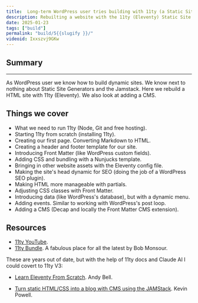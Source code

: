 ```yaml
---
title:  Long-term WordPress user tries building with 11ty (a Static Site Generator)
description: Rebuilting a website with the 11ty (Eleventy) Static Site Generator.
date: 2025-01-23
tags: ["build"]
permalink: "build/5{{slugify }}/"
videoid: Ixxszvj9GKw
---
```


## Summary
-------

As WordPress user we know how to build dynamic sites. We know next to nothing about Static Site Generators and the Jamstack. Here we rebuild a HTML site with 11ty (Eleventy). We also look at adding a CMS.

## Things we cover 



- What we need to run 11ty (Node, Git and free hosting).
- Starting 11ty from scratch (installing 11ty).
- Creating our first page. Converting Markdown to HTML.
- Creating a header and footer template for our site.
- Introducing Front Matter (like WordPress custom fields). 
- Adding CSS and bundling with a Nunjucks template.
- Bringing in other website assets with the Eleventy config file.
- Making the site's head dynamic for SEO (doing the job of a WordPress SEO plugin).
- Making HTML more manageable with partials.
- Adjusting CSS classes with Front Matter.
- Introducing data (like WordPress's database), but with a dynamic menu.
- Adding events. Similar to working with WordPress's post loop.
- Adding a CMS (Decap and locally the Front Matter CMS extension).


Resources
---------

*   [11ty YouTube](https://www.youtube.com/@EleventyVideo/videos).
*   [11ty Bundle](https://11tybundle.dev/). A fabulous place for all the latest by Bob Monsour.

These are years out of date, but with the help of 11ty docs and Claude AI I could covert to 11ty V3:

*   [Learn Eleventy From Scratch](https://learneleventyfromscratch.com/). Andy Bell.
    
*   [Turn static HTML/CSS into a blog with CMS using the JAMStack](https://www.youtube.com/watch?v=4wD00RT6d-g). Kevin Powell.